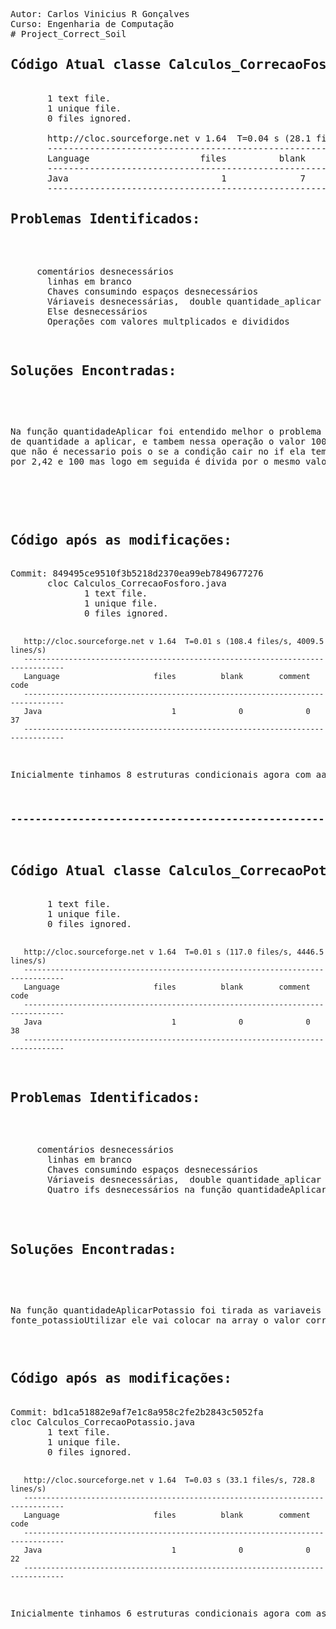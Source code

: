 <!DOCTYPE html>
<pre>
Autor: Carlos Vinicius R Gonçalves
Curso: Engenharia de Computação
# Project_Correct_Soil
<h2>Código Atual classe Calculos_CorrecaoFosforo</h2>
       1 text file.
       1 unique file.
       0 files ignored.

       http://cloc.sourceforge.net v 1.64  T=0.04 s (28.1 files/s, 1741.7 lines/s)
       -------------------------------------------------------------------------------
       Language                     files          blank        comment           code
       -------------------------------------------------------------------------------
       Java                             1              7              2             53
       -------------------------------------------------------------------------------
<h2>Problemas Identificados:</h2>
      <p>     comentários desnecessários
       linhas em branco
       Chaves consumindo espaços desnecessários
       Váriaveis desnecessárias,  double quantidade_aplicar ,teor_p2O5, mmb24.
       Else desnecessários
       Operações com valores multplicados e divididos</p>
<h2>Soluções Encontradas:</h2>
<pre>
       <p>Na função quantidadeAplicar foi entendido melhor o problema e foi observado que o else não é necessário já que se não cair na condição if, o codigo deve retornar mesmo a operacão <br>de quantidade a aplicar, e tambem nessa operação o valor 100 é multiplicado e dividio assim desnecessário.Em seguida na  função superfosfato_Simples tem um Else <br>que não é necessario pois o se a condição cair no if ela tem um retorno assim não é preciso de um else. Nessa mesma função é possível ver a variavel mmb24 é multiplicada <br>por 2,42 e 100 mas logo em seguida é divida por o mesmo valor assim não é necessário este valor, está variavel será excluida tbm pois o codigo dela pode ser colocado direto.<br> </p></pre>

<h2>Código após as modificações:</h2>
Commit: 849495ce9510f3b5218d2370ea99eb7849677276
       cloc Calculos_CorrecaoFosforo.java
              1 text file.
              1 unique file.
              0 files ignored.

       http://cloc.sourceforge.net v 1.64  T=0.01 s (108.4 files/s, 4009.5 lines/s)
       -------------------------------------------------------------------------------
       Language                     files          blank        comment           code
       -------------------------------------------------------------------------------
       Java                             1              0              0             37
       -------------------------------------------------------------------------------
<p>Inicialmente tinhamos 8 estruturas condicionais agora com aas modificações caiu para 6</p>
<h3>-----------------------------------------------------------------------------------------------</h3>
<h2>Código Atual classe Calculos_CorrecaoPotassio</h2>
       1 text file.
       1 unique file.
       0 files ignored.

       http://cloc.sourceforge.net v 1.64  T=0.01 s (117.0 files/s, 4446.5 lines/s)
       -------------------------------------------------------------------------------
       Language                     files          blank        comment           code
       -------------------------------------------------------------------------------
       Java                             1              0              0             38
       -------------------------------------------------------------------------------

<h2>Problemas Identificados:</h2>
      <p>     comentários desnecessários
       linhas em branco
       Chaves consumindo espaços desnecessários
       Váriaveis desnecessárias,  double quantidade_aplicar ,k_adicionar
       Quatro ifs desnecessários na função quantidadeAplicarPotassio</p>

<h2>Soluções Encontradas:</h2>
<pre>
       <p>Na função quantidadeAplicarPotassio foi tirada as variaveis double quantidade_aplicar ,k_adicional, no lugar do if foi colocada uma array, que dependendo da <br>fonte_potassioUtilizar ele vai colocar na array o valor correto a dividir sem precisar dos if. </p></pre>
<h2>Código após as modificações:</h2>
Commit: bd1ca51882e9af7e1c8a958c2fe2b2843c5052fa
cloc Calculos_CorrecaoPotassio.java
       1 text file.
       1 unique file.
       0 files ignored.

       http://cloc.sourceforge.net v 1.64  T=0.03 s (33.1 files/s, 728.8 lines/s)
       -------------------------------------------------------------------------------
       Language                     files          blank        comment           code
       -------------------------------------------------------------------------------
       Java                             1              0              0             22
       -------------------------------------------------------------------------------
<p>Inicialmente tinhamos 6 estruturas condicionais agora com as modificações caiu para 2</p>

 <pre>
</html>
